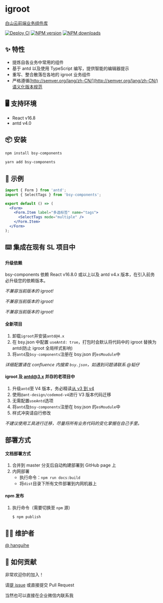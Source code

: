 # igroot

[白山云前端业务组件库](https://baishancloudfe.github.io/bsy-components/)

[![Deploy CI](https://github.com/baishancloudFE/bsy-components/workflows/Deploy%20CI/badge.svg)](https://github.com/baishancloudFE/bsy-components/actions?query=workflow%3A%22Deploy+CI%22) [![NPM version](https://flat.badgen.net/npm/v/bsy-components?icon=npm)](https://www.npmjs.com/package/bsy-components) [![NPM downloads](http://img.shields.io/npm/dt/bsy-components.svg?style=flat-square)](http://npmjs.com/bsy-components)

## ✨ 特性

- 提炼自各业务中常用的组件
- 基于 antd 以及使用 TypeScript 编写，提供智能的编辑器提示
- 重写、整合散落在各地的 igroot 业务组件
- 严格遵循[http://semver.org/lang/zh-CN/](http://semver.org/lang/zh-CN/)语义化版本规范

## 🖥 支持环境

- React v16.8
- antd v4.0

## 📦 安装

```bash
npm install bsy-components
```

```bash
yarn add bsy-components
```

## 🔨 示例

```jsx
import { Form } from 'antd';
import { SelectTags } from 'bsy-components';

export default () => (
  <Form>
    <Form.Item label="多选标签" name="tags">
      <SelectTags mode="multiple" />
    </Form.Item>
  </Form>
);
```

## ⌨️ 集成在现有 SL 项目中

#### 升级依赖

bsy-components 依赖 React v16.8.0 或以上以及 antd v4.x 版本，在引入前务必升级您的依赖版本。

_不兼容当前版本的 igroot!_

_不兼容当前版本的 igroot!_

_不兼容当前版本的 igroot!_

#### 全新项目

1. 卸载`igroot`并安装`antd@4.x`
2. 在 bsy.json 中配置 `useAntd: true`，打包时会默认将代码中的 igroot 替换为 antd(防止 igroot 全局样式影响)
3. 将`antd`及`bsy-components`注册在 bsy.json 的`esMoudule`中

_详细配置请在 confluence 内搜索 `bsy.json`，如遇到问题请联系 @韬仔_

#### igroot 及 antd@3.x 并存的老项目中

1. 升级`antd`至 V4 版本，务必精读[从 v3 到 v4](https://ant.design/docs/react/migration-v4-cn)
2. 使用`@ant-design/codemod-v4`进行 V3 版本代码迁移
3. 无需配置`useAntd`选项
4. 将`antd`及`bsy-components`注册在 bsy.json 的`esMoudule`中
5. 样式冲突请自行修改

_不建议使用工具进行迁移，尽量将所有业务代码的变化掌握在自己手里。_

## 部署方式

#### 文档部署方式

1. 合并到 master 分支后自动构建部署到 GitHub page 上
2. 内网部署
   - 执行命令：`npm run docs:build`
   - 将`dist`目录下所有文件部署到内网机器上

#### npm 发布

1. 执行命令（需要切换至 `npm` 源）
   ```bash
   $ npm publish
   ```

## 👨‍💻‍ 维护者

[@ hanguihe](https://github.com/hanguihe)

## 🤝 如何贡献

非常欢迎你的加入！

请[提 issue](https://github.com/baishancloudFE/bsy-components/issues/new) 或直接提交 Pull Request

当然也可以直接在企业微信内联系我
